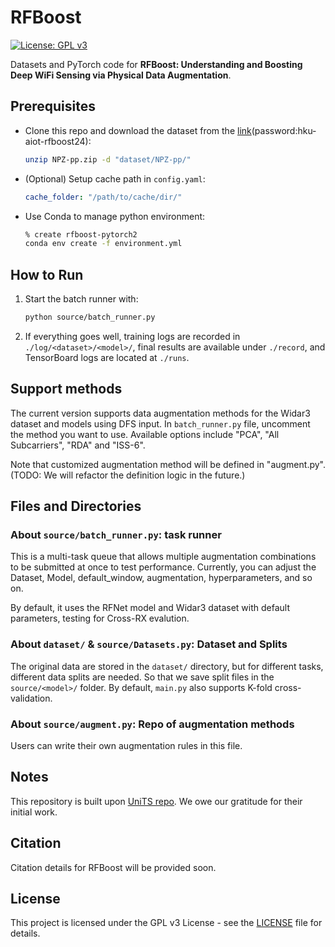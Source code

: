 # RFBoost

[![License: GPL v3](https://img.shields.io/badge/License-GPLv3-blue.svg)](https://www.gnu.org/licenses/gpl-3.0)

Datasets and PyTorch code for **RFBoost: Understanding and Boosting Deep WiFi Sensing via Physical Data Augmentation**.

## Prerequisites

- Clone this repo and download the dataset from the [link](https://connecthkuhk-my.sharepoint.com/:u:/g/personal/u3008874_connect_hku_hk/EQr23WGSqOlJqlfqf7j6ThQBKT45tbPCEpEgSV9wNhwVrg?e=tNNf3u)(password:hku-aiot-rfboost24):
  ```bash
  unzip NPZ-pp.zip -d "dataset/NPZ-pp/"

- (Optional) Setup cache path in `config.yaml`:
  ```yaml
  cache_folder: "/path/to/cache/dir/"
  ```

- Use Conda to manage python environment:
  ```bash
  % create rfboost-pytorch2
  conda env create -f environment.yml
  ```

## How to Run

1. Start the batch runner with:
   ```bash
   python source/batch_runner.py
   ```
2. If everything goes well, training logs are recorded in `./log/<dataset>/<model>/`, final results are available under `./record`, and TensorBoard logs are located at `./runs`.

## Support methods

The current version supports data augmentation methods for the Widar3 dataset and models using DFS input. In `batch_runner.py` file, uncomment the method you want to use. Available options include "PCA", "All Subcarriers", "RDA" and "ISS-6". 

Note that customized augmentation method will be defined in "augment.py". (TODO: We will refactor the definition logic in the future.)

## Files and Directories

### About `source/batch_runner.py`: task runner
This is a multi-task queue that allows multiple augmentation combinations to be submitted at once to test performance. Currently, you can adjust the Dataset, Model, default_window, augmentation, hyperparameters, and so on.

By default, it uses the RFNet model and Widar3 dataset with default parameters, testing for Cross-RX evalution.

### About `dataset/` & `source/Datasets.py`: Dataset and Splits
The original data are stored in the `dataset/` directory, but for different tasks, different data splits are needed. So that we save split files in the `source/<model>/` folder. By default, `main.py` also supports K-fold cross-validation.

### About `source/augment.py`: Repo of augmentation methods
Users can write their own augmentation rules in this file.

## Notes

This repository is built upon [UniTS repo](https://github.com/Shuheng-Li/UniTS-Sensory-Time-Series-Classification). We owe our gratitude for their initial work.

## Citation

Citation details for RFBoost will be provided soon.

## License

This project is licensed under the GPL v3 License - see the [LICENSE](source/LICENSE) file for details.
